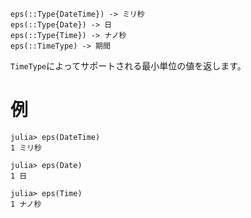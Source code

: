 ```
eps(::Type{DateTime}) -> ミリ秒
eps(::Type{Date}) -> 日
eps(::Type{Time}) -> ナノ秒
eps(::TimeType) -> 期間
```

`TimeType`によってサポートされる最小単位の値を返します。

# 例

```jldoctest
julia> eps(DateTime)
1 ミリ秒

julia> eps(Date)
1 日

julia> eps(Time)
1 ナノ秒
```
